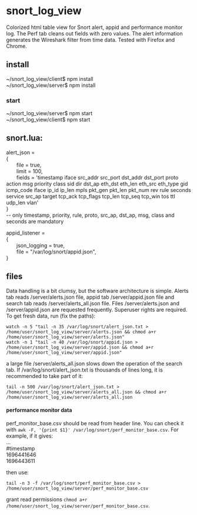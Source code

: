 # snort_log_view
Colorized html table view for Snort alert, appid and performance monitor log. The Perf tab cleans out fields with zero values. The alert information generates the Wireshark filter from time data. Tested with Firefox and Chrome.
## install  
~/snort_log_view/client$ npm install  
~/snort_log_view/server$ npm install  
### start
~/snort_log_view/server$ npm start  
~/snort_log_view/client$ npm start  

## snort.lua:
  
alert_json =  
{        
&ensp;&ensp;&ensp;&ensp;file = true,    
&ensp;&ensp;&ensp;&ensp;limit = 100,  
&ensp;&ensp;&ensp;&ensp;fields = 'timestamp iface src_addr src_port dst_addr dst_port proto action msg priority class sid dir dst_ap eth_dst eth_len eth_src eth_type gid icmp_code iface ip_id ip_len mpls pkt_gen pkt_len pkt_num rev rule seconds service src_ap target tcp_ack tcp_flags tcp_len tcp_seq tcp_win tos ttl udp_len vlan'  
}  
-- only timestamp, priority, rule, proto, src_ap, dst_ap, msg, class and seconds are mandatory  
  
appid_listener =  
{  
&ensp;&ensp;&ensp;&ensp;json_logging = true,  
&ensp;&ensp;&ensp;&ensp;file = "/var/log/snort/appid.json",  
}  
## files  
Data handling is a bit clumsy, but the software architecture is simple. Alerts tab reads /server/alerts.json file, appid tab /server/appid.json file and search tab reads /server/alerts_all.json file. Files /server/alerts.json and /server/appid.json are requested frequently. Superuser rights are required. To get fresh data, run (fix the paths):
  
    watch -n 5 "tail -n 35 /var/log/snort/alert_json.txt > /home/user/snort_log_view/server/alerts.json && chmod a+r /home/user/snort_log_view/server/alerts.json"  
    watch -n 1 "tail -n 40 /var/log/snort/appid.json > /home/user/snort_log_view/server/appid.json && chmod a+r /home/user/snort_log_view/server/appid.json"

  a large file /server/alerts_all.json slows down the operation of the search tab. If /var/log/snort/alert_json.txt is thousands of lines long, it is recommended to take part of it:

    tail -n 500 /var/log/snort/alert_json.txt > /home/user/snort_log_view/server/alerts_all.json && chmod a+r /home/user/snort_log_view/server/alerts_all.json
#### performance monitor data
perf_monitor_base.csv should be read from header line. You can check it with `awk -F, '{print $1}' /var/log/snort/perf_monitor_base.csv`. For example, if it gives:  
...  
#timestamp  
1696441646  
1696443611  
  
then use:  

    tail -n 3 -f /var/log/snort/perf_monitor_base.csv > /home/user/snort_log_view/server/perf_monitor_base.csv
  
grant read permissions `chmod a+r /home/user/snort_log_view/server/perf_monitor_base.csv`.  

